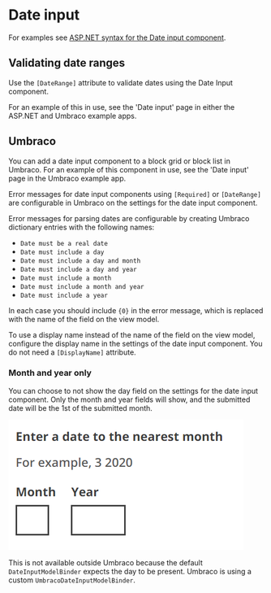 # Date input

For examples see [ASP.NET syntax for the Date input component](https://github.com/gunndabad/govuk-frontend-aspnetcore/blob/main/docs/components/date-input.md).

## Validating date ranges

Use the `[DateRange]` attribute to validate dates using the Date Input component.

For an example of this in use, see the 'Date input' page in either the ASP.NET and Umbraco example apps.

## Umbraco

You can add a date input component to a block grid or block list in Umbraco. For an example of this component in use, see the 'Date input' page in the Umbraco example app.

Error messages for date input components using `[Required]` or `[DateRange]` are configurable in Umbraco on the settings for the date input component.

Error messages for parsing dates are configurable by creating Umbraco dictionary entries with the following names:

- `Date must be a real date`
- `Date must include a day`
- `Date must include a day and month`
- `Date must include a day and year`
- `Date must include a month`
- `Date must include a month and year`
- `Date must include a year`

In each case you should include `{0}` in the error message, which is replaced with the name of the field on the view model.

To use a display name instead of the name of the field on the view model, configure the display name in the settings of the date input component. You do not need a `[DisplayName]` attribute.

### Month and year only

You can choose to not show the day field on the settings for the date input component. Only the month and year fields will show, and the submitted date will be the 1st of the submitted month.

![Month and year only](/docs/images/date-input-month-year.png)

This is not available outside Umbraco because the default `DateInputModelBinder` expects the day to be present. Umbraco is using a custom `UmbracoDateInputModelBinder`.
